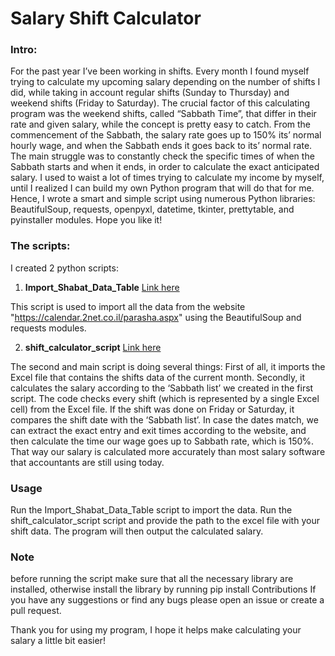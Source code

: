 # Salary Shift Calculator
### Intro:
For the past year I’ve been working in shifts. Every month I found myself trying to calculate my upcoming salary depending on the number of shifts I did, while taking in account regular shifts (Sunday to Thursday) and weekend shifts (Friday to Saturday).
The crucial factor of this calculating program was the weekend shifts, called “Sabbath Time”, that differ in their rate and given salary, while the concept is pretty easy to catch. From the commencement of the Sabbath, the salary rate goes up to 150% its’ normal hourly wage, and when the Sabbath ends it goes back to its’ normal rate. 
The main struggle was to constantly check the specific times of when the Sabbath starts and when it ends, in order to calculate the exact anticipated salary.
I used to waist a lot of times trying to calculate my income by myself, until I realized I can build my own Python program that will do that for me.
Hence, I wrote a smart and simple script using numerous Python libraries:  BeautifulSoup, requests, openpyxl, datetime, tkinter, prettytable, and pyinstaller modules. Hope you like it!

### The scripts:

I created 2 python scripts:
1) **Import_Shabat_Data_Table** [Link here](https://github.com/Danielevko/Shift_Calculator/blob/master/Import_Shabat_Data_Table.ipynb)

This script is used to import all the data from the website "https://calendar.2net.co.il/parasha.aspx" using the BeautifulSoup and requests modules.

2) **shift_calculator_script** [Link here](https://github.com/Danielevko/Shift_Calculator/blob/master/shift_calculator_script.ipynb)

The second and main script is doing several things: 
First of all, it imports the Excel file that contains the shifts data of the current month. Secondly, it calculates the salary according to the ‘Sabbath list’ we created in the first script. The code checks every shift (which is represented by a single Excel cell) from the Excel file. If the shift was done on Friday or Saturday, it compares the shift date with the ‘Sabbath list’. In case the dates match, we can extract the exact entry and exit times according to the website, and then calculate the time our wage goes up to Sabbath rate, which is 150%. That way our salary is calculated more accurately than most salary software that accountants are still using today.

### Usage
Run the Import_Shabat_Data_Table script to import the data.
Run the shift_calculator_script script and provide the path to the excel file with your shift data.
The program will then output the calculated salary.

### Note
before running the script make sure that all the necessary library are installed, otherwise install the library by running pip install <library name>
Contributions
If you have any suggestions or find any bugs please open an issue or create a pull request.

Thank you for using my program, I hope it helps make calculating your salary a little bit easier!
